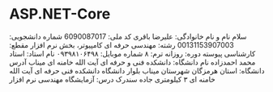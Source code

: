 # ASP.NET-Core
سلام 
نام و نام خانوادگی: علیرضا باقری
کد ملی: 6090087017
شماره دانشجویی: 00131153907003
رشته: مهندسی حرفه ای کامپیوتر، بخش نرم افزار
مقطع: کارشناسی پیوسته
دوره: روزانه
ترم: ۸
شماره موبایل: ۰۹۳۹۸۱۰۶۴۹۸
نام استاد: استاد محمد احمدزاده
نام دانشگاه: دانشکده فنی و حرفه ای آیت الله خامنه ای میناب
آدرس دانشگاه: استان هرمزگان 
شهرستان میناب 
بلوار دانشگاه 
دانشکده فنی حرفه ای آیت الله خامنه ای
۳ کیلومتری جاده سندرک
 درس: آزمایشگاه مهندسی نرم افزار
